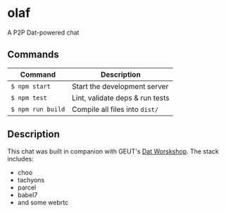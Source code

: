 # olaf
A P2P Dat-powered chat

## Commands
Command                | Description                                      |
-----------------------|--------------------------------------------------|
`$ npm start`          | Start the development server
`$ npm test`           | Lint, validate deps & run tests
`$ npm run build`      | Compile all files into `dist/`

## Description

This chat was built in companion with GEUT's [Dat Worskshop](https://github.com/geut/dat-workshop).
The stack includes:
- choo
- tachyons
- parcel
- babel7
- and some webrtc
